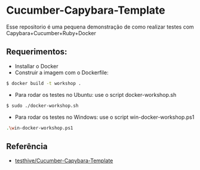 # Cucumber-Capybara-Template

Esse repositorio é uma pequena demonstração de como realizar testes com Capybara+Cucumber+Ruby+Docker

Requerimentos:
-------------
* Installar o Docker
* Construir a imagem com o Dockerfile: 

```sh
$ docker build -t workshop .  
```
* Para rodar os testes no Ubuntu: use o script docker-workshop.sh
```sh
$ sudo ./docker-workshop.sh
```
* Para rodar os testes no Windows: use o script win-docker-workshop.ps1
```sh
.\win-docker-workshop.ps1
```
## Referência 
* [testhive/Cucumber-Capybara-Template](https://github.com/testhive/Cucumber-Capybara-Template)
